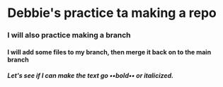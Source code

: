 # Debbie's practice ta making a repo
### I will also practice making a branch
#### I will add some files to my branch, then merge it back on to the main branch
##### Let's see if I can make the text go ••bold•• or _italicized_.
